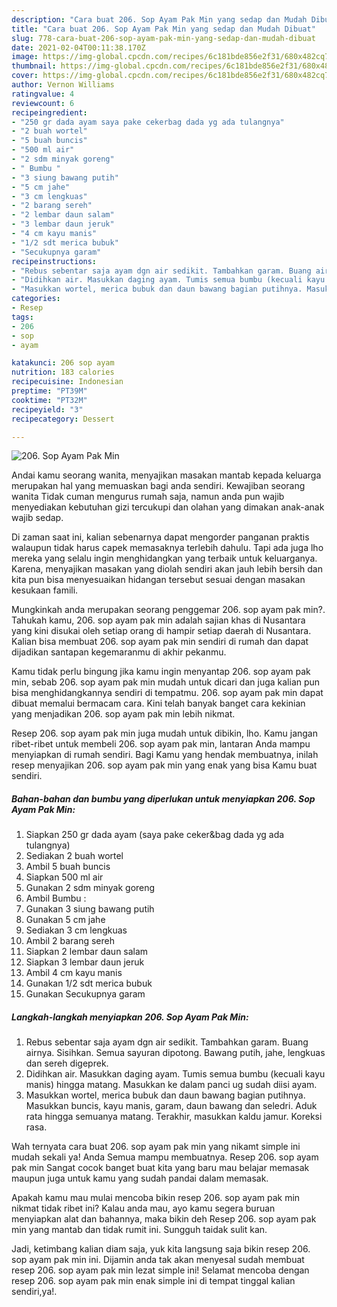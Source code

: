 ```yaml
---
description: "Cara buat 206. Sop Ayam Pak Min yang sedap dan Mudah Dibuat"
title: "Cara buat 206. Sop Ayam Pak Min yang sedap dan Mudah Dibuat"
slug: 778-cara-buat-206-sop-ayam-pak-min-yang-sedap-dan-mudah-dibuat
date: 2021-02-04T00:11:38.170Z
image: https://img-global.cpcdn.com/recipes/6c181bde856e2f31/680x482cq70/206-sop-ayam-pak-min-foto-resep-utama.jpg
thumbnail: https://img-global.cpcdn.com/recipes/6c181bde856e2f31/680x482cq70/206-sop-ayam-pak-min-foto-resep-utama.jpg
cover: https://img-global.cpcdn.com/recipes/6c181bde856e2f31/680x482cq70/206-sop-ayam-pak-min-foto-resep-utama.jpg
author: Vernon Williams
ratingvalue: 4
reviewcount: 6
recipeingredient:
- "250 gr dada ayam saya pake cekerbag dada yg ada tulangnya"
- "2 buah wortel"
- "5 buah buncis"
- "500 ml air"
- "2 sdm minyak goreng"
- " Bumbu "
- "3 siung bawang putih"
- "5 cm jahe"
- "3 cm lengkuas"
- "2 barang sereh"
- "2 lembar daun salam"
- "3 lembar daun jeruk"
- "4 cm kayu manis"
- "1/2 sdt merica bubuk"
- "Secukupnya garam"
recipeinstructions:
- "Rebus sebentar saja ayam dgn air sedikit. Tambahkan garam. Buang airnya. Sisihkan. Semua sayuran dipotong. Bawang putih, jahe, lengkuas dan sereh digeprek."
- "Didihkan air. Masukkan daging ayam. Tumis semua bumbu (kecuali kayu manis) hingga matang. Masukkan ke dalam panci ug sudah diisi ayam."
- "Masukkan wortel, merica bubuk dan daun bawang bagian putihnya. Masukkan buncis, kayu manis, garam, daun bawang dan seledri. Aduk rata hingga semuanya matang. Terakhir, masukkan kaldu jamur. Koreksi rasa."
categories:
- Resep
tags:
- 206
- sop
- ayam

katakunci: 206 sop ayam 
nutrition: 183 calories
recipecuisine: Indonesian
preptime: "PT39M"
cooktime: "PT32M"
recipeyield: "3"
recipecategory: Dessert

---
```



![206. Sop Ayam Pak Min](https://img-global.cpcdn.com/recipes/6c181bde856e2f31/680x482cq70/206-sop-ayam-pak-min-foto-resep-utama.jpg)

Andai kamu seorang wanita, menyajikan masakan mantab kepada keluarga merupakan hal yang memuaskan bagi anda sendiri. Kewajiban seorang  wanita Tidak cuman mengurus rumah saja, namun anda pun wajib menyediakan kebutuhan gizi tercukupi dan olahan yang dimakan anak-anak wajib sedap.

Di zaman  saat ini, kalian sebenarnya dapat mengorder panganan praktis walaupun tidak harus capek memasaknya terlebih dahulu. Tapi ada juga lho mereka yang selalu ingin menghidangkan yang terbaik untuk keluarganya. Karena, menyajikan masakan yang diolah sendiri akan jauh lebih bersih dan kita pun bisa menyesuaikan hidangan tersebut sesuai dengan masakan kesukaan famili. 



Mungkinkah anda merupakan seorang penggemar 206. sop ayam pak min?. Tahukah kamu, 206. sop ayam pak min adalah sajian khas di Nusantara yang kini disukai oleh setiap orang di hampir setiap daerah di Nusantara. Kalian bisa membuat 206. sop ayam pak min sendiri di rumah dan dapat dijadikan santapan kegemaranmu di akhir pekanmu.

Kamu tidak perlu bingung jika kamu ingin menyantap 206. sop ayam pak min, sebab 206. sop ayam pak min mudah untuk dicari dan juga kalian pun bisa menghidangkannya sendiri di tempatmu. 206. sop ayam pak min dapat dibuat memalui bermacam cara. Kini telah banyak banget cara kekinian yang menjadikan 206. sop ayam pak min lebih nikmat.

Resep 206. sop ayam pak min juga mudah untuk dibikin, lho. Kamu jangan ribet-ribet untuk membeli 206. sop ayam pak min, lantaran Anda mampu menyiapkan di rumah sendiri. Bagi Kamu yang hendak membuatnya, inilah resep menyajikan 206. sop ayam pak min yang enak yang bisa Kamu buat sendiri.

<!--inarticleads1-->

##### Bahan-bahan dan bumbu yang diperlukan untuk menyiapkan 206. Sop Ayam Pak Min:

1. Siapkan 250 gr dada ayam (saya pake ceker&amp;bag dada yg ada tulangnya)
1. Sediakan 2 buah wortel
1. Ambil 5 buah buncis
1. Siapkan 500 ml air
1. Gunakan 2 sdm minyak goreng
1. Ambil  Bumbu :
1. Gunakan 3 siung bawang putih
1. Gunakan 5 cm jahe
1. Sediakan 3 cm lengkuas
1. Ambil 2 barang sereh
1. Siapkan 2 lembar daun salam
1. Siapkan 3 lembar daun jeruk
1. Ambil 4 cm kayu manis
1. Gunakan 1/2 sdt merica bubuk
1. Gunakan Secukupnya garam




<!--inarticleads2-->

##### Langkah-langkah menyiapkan 206. Sop Ayam Pak Min:

1. Rebus sebentar saja ayam dgn air sedikit. Tambahkan garam. Buang airnya. Sisihkan. Semua sayuran dipotong. Bawang putih, jahe, lengkuas dan sereh digeprek.
1. Didihkan air. Masukkan daging ayam. Tumis semua bumbu (kecuali kayu manis) hingga matang. Masukkan ke dalam panci ug sudah diisi ayam.
1. Masukkan wortel, merica bubuk dan daun bawang bagian putihnya. Masukkan buncis, kayu manis, garam, daun bawang dan seledri. Aduk rata hingga semuanya matang. Terakhir, masukkan kaldu jamur. Koreksi rasa.




Wah ternyata cara buat 206. sop ayam pak min yang nikamt simple ini mudah sekali ya! Anda Semua mampu membuatnya. Resep 206. sop ayam pak min Sangat cocok banget buat kita yang baru mau belajar memasak maupun juga untuk kamu yang sudah pandai dalam memasak.

Apakah kamu mau mulai mencoba bikin resep 206. sop ayam pak min nikmat tidak ribet ini? Kalau anda mau, ayo kamu segera buruan menyiapkan alat dan bahannya, maka bikin deh Resep 206. sop ayam pak min yang mantab dan tidak rumit ini. Sungguh taidak sulit kan. 

Jadi, ketimbang kalian diam saja, yuk kita langsung saja bikin resep 206. sop ayam pak min ini. Dijamin anda tak akan menyesal sudah membuat resep 206. sop ayam pak min lezat simple ini! Selamat mencoba dengan resep 206. sop ayam pak min enak simple ini di tempat tinggal kalian sendiri,ya!.

